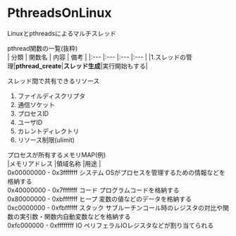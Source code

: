 # PthreadsOnLinux
Linuxとpthreadsによるマルチスレッド</br>

pthread関数の一覧(抜粋)</br>
| 分類 | 関数名 | 内容 | 備考 |
|:---  |:---  |:---  |:--- |
|1.スレッドの管理|**pthread_create**|**スレッド生成**|実行開始もする|

スレッド間で共有できるリソース</br>
1. ファイルディスクリプタ</br>
2. 通信ソケット</br>
3. プロセスID</br>
4. ユーザID</br>
5. カレントディレクトリ</br>
6. リソース制限(ulimit)</br>

プロセスが所有するメモリMAP(例)</br>
|メモリアドレス           |領域名称 |用途                                  |</br>
0x00000000 - 0x3fffffff システム  OSがプロセスを管理するための情報などを格納する</br>
0x40000000 - 0x7fffffff コード    プログラムコードを格納する</br>
0x80000000 - 0xbfffffff ヒープ    変数の値などのデータを格納する</br>
0xc0000000 - 0xfbffffff スタック  サブルーチンコール時のレジスタの対比や関数の実引数・関数内自動変数などを格納する</br>
0xfc000000 - 0xffffffff IO       ペリフェラルIOレジスタなどが割り当てられる</br>


